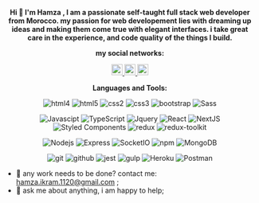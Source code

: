 <p align="center">
<strong> Hi 👋 I'm Hamza , I am a passionate self-taught full stack web developer from Morocco. my passion for web developement lies with dreaming up ideas and making them come true with elegant interfaces. i take great care in the experience, and code quality of the things I build.
</strong>
</p>
  
<p align="center">
<strong>my social networks:</strong>
</p>
<p align="center">
 <a href="https://web.facebook.com/profile.php?id=100081015793167" align="center">
   <img alt="Hamza's Facebook" width="22px"  color="white" src="https://cdn-icons-png.flaticon.com/128/21/21155.png" />
 </a>
 <a href="https://twitter.com/kurusaki_hamza/">
   <img alt="Hamza's Twitter" width="22px"  src="https://raw.githubusercontent.com/peterthehan/peterthehan/master/assets/twitter.svg" />
 </a>
 <a href="https://www.linkedin.com/in/hamza-ikram-25961b243/" align="center">
   <img alt="Hamza's LinkedIN" width="22px"  src="https://raw.githubusercontent.com/peterthehan/peterthehan/master/assets/linkedin.svg" />
 </a>
</p>

<p align="center">
<strong>Languages and Tools:</strong>
</p>
<p align="center">
  <img alt="html4" src="https://img.shields.io/badge/-HTML4-833412?style=flat-square&logo=html4&logoColor=white" />
  <img alt="html5" src="https://img.shields.io/badge/-HTML5-E34F26?style=flat-square&logo=html5&logoColor=white" />
  <img alt="css2" src="https://img.shields.io/badge/-CSS2-0ad9cc?style=flat-square&logo=css2&logoColor=white" />
  <img alt="css3" src="https://img.shields.io/badge/-CSS3-0a69d9?style=flat-square&logo=css3&logoColor=white" />
  <img alt="bootstrap" src="https://img.shields.io/badge/-BOOTSTRAP-ba1181?style=flat-square&logo=bootstrap&logoColor=white" />
  <img alt="Sass" src="https://img.shields.io/badge/-Sass-CC6699?style=flat-square&logo=sass&logoColor=white" />
</p>
<p align="center">
  <img alt="Javascipt" src="https://img.shields.io/badge/-Javascript-f9f100?style=flat-square&logo=javascript&logoColor=white" />
  <img alt="TypeScript" src="https://img.shields.io/badge/-TypeScript-007ACC?style=flat-square&logo=typescript&logoColor=white" />
  <img alt="Jquery" src="https://img.shields.io/badge/-JQUERY-5900ff?style=flat-square&logo=jquery&logoColor=white" />
  <img alt="React" src="https://img.shields.io/badge/-React-45b8d8?style=flat-square&logo=react&logoColor=white" />
  <img alt="NextJS" src="https://img.shields.io/badge/-NextJS-116bba?style=flat-square&logo=next.js&logoColor=white" />
  <img alt="Styled Components" src="https://img.shields.io/badge/-Styled_Components-db7092?style=flat-square&logo=styled-components&logoColor=white" />
  <img alt="redux" src="https://img.shields.io/badge/-Redux-764ABC?style=flat-square&logo=redux&logoColor=white" />
  <img alt="redux-toolkit" src="https://img.shields.io/badge/-Redux_Toolkit-7913c9?style=flat-square&logo=redux-toolkit&logoColor=white" />
</p>
<p align="center">
  <img alt="Nodejs" src="https://img.shields.io/badge/-Nodejs-43853d?style=flat-square&logo=Node.js&logoColor=white" />
  <img alt="Express" src="https://img.shields.io/badge/-Express-11baaa?style=flat-square&logo=express&logoColor=white" />
  <img alt="SocketIO" src="https://img.shields.io/badge/-Socket.Io-f1ba0f?style=flat-square&logo=socket.io&logoColor=white" />
  <img alt="npm" src="https://img.shields.io/badge/-NPM-CB3837?style=flat-square&logo=npm&logoColor=white" />
  <img alt="MongoDB" src="https://img.shields.io/badge/-MongoDB-13aa52?style=flat-square&logo=mongodb&logoColor=white" />
</p>
<p align="center">
  <img alt="git" src="https://img.shields.io/badge/-Git-F05032?style=flat-square&logo=git&logoColor=white" />
  <img alt="github" src="https://img.shields.io/badge/-Github-202124?style=flat-square&logo=github&logoColor=white" />
  <img alt="jest" src="https://img.shields.io/badge/-JEST-ff00cd?style=flat-square&logo=jest&logoColor=white" />
  <img alt="gulp" src="https://img.shields.io/badge/-Gulp-39ff00?style=flat-square&logo=gulp&logoColor=white" />
  <img alt="Heroku" src="https://img.shields.io/badge/-Heroku-430098?style=flat-square&logo=heroku&logoColor=white" />
  <img alt="Postman" src="https://img.shields.io/badge/-Postman-f10f0f?style=flat-square&logo=postman&logoColor=white" />
</p>

- 💼 any work needs to be done? contact me: hamza.ikram.1120@gmail.com ;
- 💬 ask me about anything, i am happy to help;
<!--
**kurusaki-hamza/kurusaki-hamza** is a ✨ _special_ ✨ repository because its `README.md` (this file) appears on your GitHub profile.

Here are some ideas to get you started:

- 🔭 I’m currently working on ...
- 🌱 I’m currently learning ...
- 👯 I’m looking to collaborate on ...
- 🤔 I’m looking for help with ...
- 💬 Ask me about ...
- 📫 How to reach me: ...
- 😄 Pronouns: ...
- ⚡ Fun fact: ...
-->
